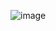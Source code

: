 ![image](https://github.com/AlphaRollins/GameShrine-Website/assets/132719089/ffc812dd-8599-4e0b-8c39-18b3d111b6c3)
